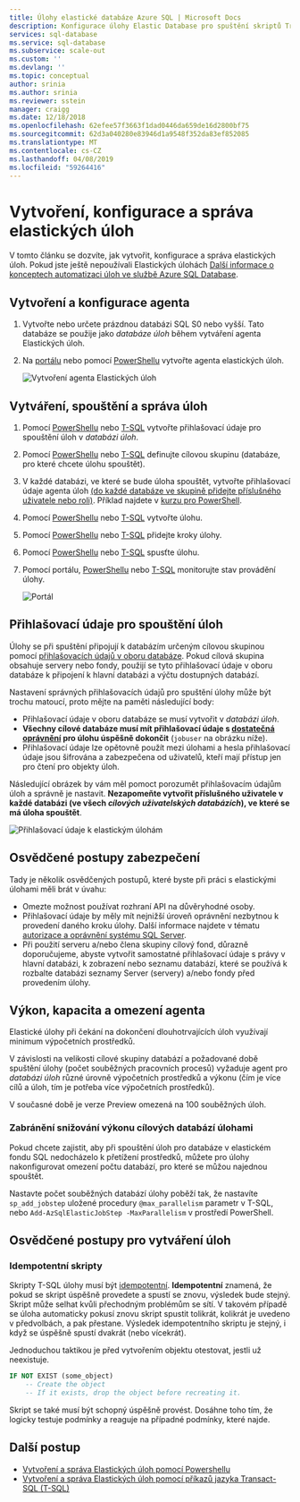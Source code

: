 ```yaml
---
title: Úlohy elastické databáze Azure SQL | Microsoft Docs
description: Konfigurace úlohy Elastic Database pro spuštění skriptů Transact-SQL (T-SQL) mezi sadu jednu nebo více databází Azure SQL
services: sql-database
ms.service: sql-database
ms.subservice: scale-out
ms.custom: ''
ms.devlang: ''
ms.topic: conceptual
author: srinia
ms.author: srinia
ms.reviewer: sstein
manager: craigg
ms.date: 12/18/2018
ms.openlocfilehash: 62efee57f3663f1dad0446da659de16d2800bf75
ms.sourcegitcommit: 62d3a040280e83946d1a9548f352da83ef852085
ms.translationtype: MT
ms.contentlocale: cs-CZ
ms.lasthandoff: 04/08/2019
ms.locfileid: "59264416"
---
```

# <a name="create-configure-and-manage-elastic-jobs"></a>Vytvoření, konfigurace a správa elastických úloh

V tomto článku se dozvíte, jak vytvořit, konfigurace a správa elastických úloh. Pokud jste ještě nepoužívali Elastických úlohách [Další informace o konceptech automatizaci úloh ve službě Azure SQL Database](sql-database-job-automation-overview.md).

## <a name="create-and-configure-the-agent"></a>Vytvoření a konfigurace agenta

1. Vytvořte nebo určete prázdnou databázi SQL S0 nebo vyšší. Tato databáze se použije jako *databáze úloh* během vytváření agenta Elastických úloh.
2. Na [portálu](https://portal.azure.com/#create/Microsoft.SQLElasticJobAgent) nebo pomocí [PowerShellu](elastic-jobs-powershell.md#create-the-elastic-job-agent) vytvořte agenta elastických úloh.

   ![Vytvoření agenta Elastických úloh](media/elastic-jobs-overview/create-elastic-job-agent.png)

## <a name="create-run-and-manage-jobs"></a>Vytváření, spouštění a správa úloh

1. Pomocí [PowerShellu](elastic-jobs-powershell.md#create-job-credentials-so-that-jobs-can-execute-scripts-on-its-targets) nebo [T-SQL](elastic-jobs-tsql.md#create-a-credential-for-job-execution) vytvořte přihlašovací údaje pro spouštění úloh v *databázi úloh*.
2. Pomocí [PowerShellu](elastic-jobs-powershell.md#define-the-target-databases-you-want-to-run-the-job-against) nebo [T-SQL](elastic-jobs-tsql.md#create-a-target-group-servers) definujte cílovou skupinu (databáze, pro které chcete úlohu spouštět).
3. V každé databázi, ve které se bude úloha spouštět, vytvořte přihlašovací údaje agenta úloh [(do každé databáze ve skupině přidejte příslušného uživatele nebo roli)](sql-database-control-access.md). Příklad najdete v [kurzu pro PowerShell](elastic-jobs-powershell.md#create-job-credentials-so-that-jobs-can-execute-scripts-on-its-targets).
4. Pomocí [PowerShellu](elastic-jobs-powershell.md#create-a-job) nebo [T-SQL](elastic-jobs-tsql.md#deploy-new-schema-to-many-databases) vytvořte úlohu.
5. Pomocí [PowerShellu](elastic-jobs-powershell.md#create-a-job-step) nebo [T-SQL](elastic-jobs-tsql.md#deploy-new-schema-to-many-databases) přidejte kroky úlohy.
6. Pomocí [PowerShellu](elastic-jobs-powershell.md#run-the-job) nebo [T-SQL](elastic-jobs-tsql.md#begin-ad-hoc-execution-of-a-job) spusťte úlohu.
7. Pomocí portálu, [PowerShellu](elastic-jobs-powershell.md#monitor-status-of-job-executions) nebo [T-SQL](elastic-jobs-tsql.md#monitor-job-execution-status) monitorujte stav provádění úlohy.

   ![Portál](media/elastic-jobs-overview/elastic-job-executions-overview.png)

## <a name="credentials-for-running-jobs"></a>Přihlašovací údaje pro spouštění úloh

Úlohy se při spuštění připojují k databázím určeným cílovou skupinou pomocí [přihlašovacích údajů v oboru databáze](/sql/t-sql/statements/create-database-scoped-credential-transact-sql). Pokud cílová skupina obsahuje servery nebo fondy, použijí se tyto přihlašovací údaje v oboru databáze k připojení k hlavní databázi a výčtu dostupných databází.

Nastavení správných přihlašovacích údajů pro spuštění úlohy může být trochu matoucí, proto mějte na paměti následující body:

- Přihlašovací údaje v oboru databáze se musí vytvořit v *databázi úloh*.
- **Všechny cílové databáze musí mít přihlašovací údaje s [dostatečná oprávnění](https://docs.microsoft.com/sql/relational-databases/security/permissions-database-engine) pro úlohu úspěšně dokončit** (`jobuser` na obrázku níže).
- Přihlašovací údaje lze opětovně použít mezi úlohami a hesla přihlašovací údaje jsou šifrována a zabezpečena od uživatelů, kteří mají přístup jen pro čtení pro objekty úloh.

Následující obrázek by vám měl pomoct porozumět přihlašovacím údajům úloh a správně je nastavit. **Nezapomeňte vytvořit příslušného uživatele v každé databázi (ve všech *cílových uživatelských databázích*), ve které se má úloha spouštět**.

![Přihlašovací údaje k elastickým úlohám](media/elastic-jobs-overview/job-credentials.png)

## <a name="security-best-practices"></a>Osvědčené postupy zabezpečení

Tady je několik osvědčených postupů, které byste při práci s elastickými úlohami měli brát v úvahu:

- Omezte možnost používat rozhraní API na důvěryhodné osoby.
- Přihlašovací údaje by měly mít nejnižší úroveň oprávnění nezbytnou k provedení daného kroku úlohy. Další informace najdete v tématu [autorizace a oprávnění systému SQL Server](https://docs.microsoft.com/dotnet/framework/data/adonet/sql/authorization-and-permissions-in-sql-server).
- Při použití serveru a/nebo člena skupiny cílový fond, důrazně doporučujeme, abyste vytvořit samostatné přihlašovací údaje s právy v hlavní databázi, k zobrazení nebo seznamu databází, které se používá k rozbalte databázi seznamy Server (servery) a/nebo fondy před provedením úlohy.

## <a name="agent-performance-capacity-and-limitations"></a>Výkon, kapacita a omezení agenta

Elastické úlohy při čekání na dokončení dlouhotrvajících úloh využívají minimum výpočetních prostředků.

V závislosti na velikosti cílové skupiny databází a požadované době spuštění úlohy (počet souběžných pracovních procesů) vyžaduje agent pro *databázi úloh* různé úrovně výpočetních prostředků a výkonu (čím je více cílů a úloh, tím je potřeba více výpočetních prostředků).

V současné době je verze Preview omezená na 100 souběžných úloh.

### <a name="prevent-jobs-from-reducing-target-database-performance"></a>Zabránění snižování výkonu cílových databází úlohami

Pokud chcete zajistit, aby při spouštění úloh pro databáze v elastickém fondu SQL nedocházelo k přetížení prostředků, můžete pro úlohy nakonfigurovat omezení počtu databází, pro které se můžou najednou spouštět.

Nastavte počet souběžných databází úlohy poběží tak, že nastavíte `sp_add_jobstep` uložené procedury `@max_parallelism` parametr v T-SQL, nebo `Add-AzSqlElasticJobStep -MaxParallelism` v prostředí PowerShell.

## <a name="best-practices-for-creating-jobs"></a>Osvědčené postupy pro vytváření úloh

### <a name="idempotent-scripts"></a>Idempotentní skripty
Skripty T-SQL úlohy musí být [idempotentní](https://en.wikipedia.org/wiki/Idempotence). **Idempotentní** znamená, že pokud se skript úspěšně provedete a spustí se znovu, výsledek bude stejný. Skript může selhat kvůli přechodným problémům se sítí. V takovém případě se úloha automaticky pokusí znovu skript spustit tolikrát, kolikrát je uvedeno v předvolbách, a pak přestane. Výsledek idempotentního skriptu je stejný, i když se úspěšně spustí dvakrát (nebo vícekrát).

Jednoduchou taktikou je před vytvořením objektu otestovat, jestli už neexistuje.


```sql
IF NOT EXIST (some_object)
    -- Create the object
    -- If it exists, drop the object before recreating it.
```

Skript se také musí být schopný úspěšně provést. Dosáhne toho tím, že logicky testuje podmínky a reaguje na případné podmínky, které najde.



## <a name="next-steps"></a>Další postup

- [Vytvoření a správa Elastických úloh pomocí Powershellu](elastic-jobs-powershell.md)
- [Vytvoření a správa Elastických úloh pomocí příkazů jazyka Transact-SQL (T-SQL)](elastic-jobs-tsql.md)
